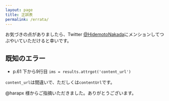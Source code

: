 ```yaml
---
layout: page
title: 正誤表
permalink: /errata/
---
```



お気づきの点がありましたら、Twitter [@HidemotoNakada](https://twitter.com/hidemotoNakada)にメンションしてつぶやいていただけると幸いです。

## 既知のエラー

- p.61 下から9行目
```ims = results.attrgot('content_url')```

`content_url`は間違いで、ただしくは`contentUrl`です。

@harapx 様からご指摘いただきました。ありがとうございます。

